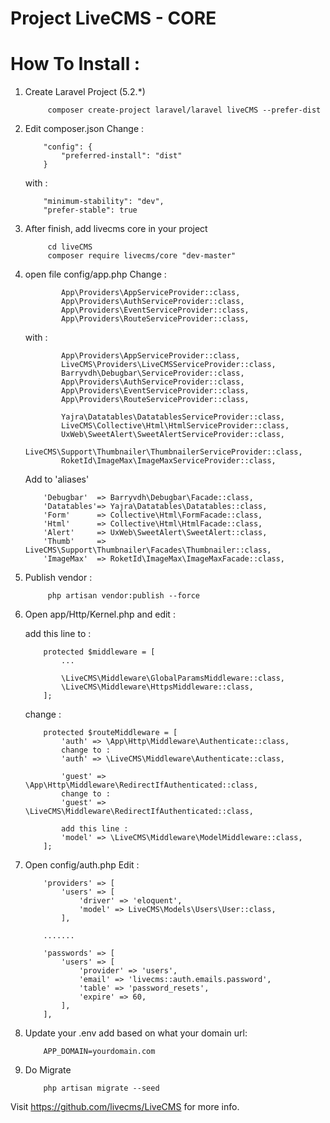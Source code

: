 # Project LiveCMS - CORE

# How To Install :

1. Create Laravel Project (5.2.*)
    ````
         composer create-project laravel/laravel liveCMS --prefer-dist 
    ````

2. Edit composer.json
    Change  :
    ````    
        "config": {
            "preferred-install": "dist"
        }
    ````

    with :
    
    ````
        "minimum-stability": "dev",
        "prefer-stable": true
    ````


3. After finish, add livecms core in your project
    ````
         cd liveCMS 
         composer require livecms/core "dev-master"
    ````

4. open file config/app.php
    Change :
    ````
            App\Providers\AppServiceProvider::class,
            App\Providers\AuthServiceProvider::class,
            App\Providers\EventServiceProvider::class,
            App\Providers\RouteServiceProvider::class,
    ````

    with :
    ````
            App\Providers\AppServiceProvider::class,
            LiveCMS\Providers\LiveCMSServiceProvider::class,
            Barryvdh\Debugbar\ServiceProvider::class,
            App\Providers\AuthServiceProvider::class,
            App\Providers\EventServiceProvider::class,
            App\Providers\RouteServiceProvider::class,

            Yajra\Datatables\DatatablesServiceProvider::class,
            LiveCMS\Collective\Html\HtmlServiceProvider::class,
            UxWeb\SweetAlert\SweetAlertServiceProvider::class,
            LiveCMS\Support\Thumbnailer\ThumbnailerServiceProvider::class,
            RoketId\ImageMax\ImageMaxServiceProvider::class,
    ````
    Add to 'aliases'
    ````
        'Debugbar'  => Barryvdh\Debugbar\Facade::class,
        'Datatables'=> Yajra\Datatables\Datatables::class,
        'Form'      => Collective\Html\FormFacade::class,
        'Html'      => Collective\Html\HtmlFacade::class,
        'Alert'     => UxWeb\SweetAlert\SweetAlert::class,
        'Thumb'     => LiveCMS\Support\Thumbnailer\Facades\Thumbnailer::class,
        'ImageMax'  => RoketId\ImageMax\ImageMaxFacade::class,
    ````

4. Publish vendor :
    ````
         php artisan vendor:publish --force
    ````

5. Open app/Http/Kernel.php and edit :

    add this line to :
    ```` 
        protected $middleware = [
            ...

            \LiveCMS\Middleware\GlobalParamsMiddleware::class,
            \LiveCMS\Middleware\HttpsMiddleware::class,
        ];
    ````

    change :
    ````
        protected $routeMiddleware = [
            'auth' => \App\Http\Middleware\Authenticate::class,
            change to :
            'auth' => \LiveCMS\Middleware\Authenticate::class,

            'guest' => \App\Http\Middleware\RedirectIfAuthenticated::class,
            change to :
            'guest' => \LiveCMS\Middleware\RedirectIfAuthenticated::class,

            add this line :
            'model' => \LiveCMS\Middleware\ModelMiddleware::class,
        ];
    ````

6. Open config/auth.php
    Edit :
    ````
        'providers' => [
            'users' => [
                'driver' => 'eloquent',
                'model' => LiveCMS\Models\Users\User::class,
            ],

        .......

        'passwords' => [
            'users' => [
                'provider' => 'users',
                'email' => 'livecms::auth.emails.password',
                'table' => 'password_resets',
                'expire' => 60,
            ],
        ],
    ````


7. Update your .env
    add based on what your domain url:
    ````
        APP_DOMAIN=yourdomain.com
    ````

8. Do Migrate
    ````
        php artisan migrate --seed
    ````

Visit https://github.com/livecms/LiveCMS for more info.

